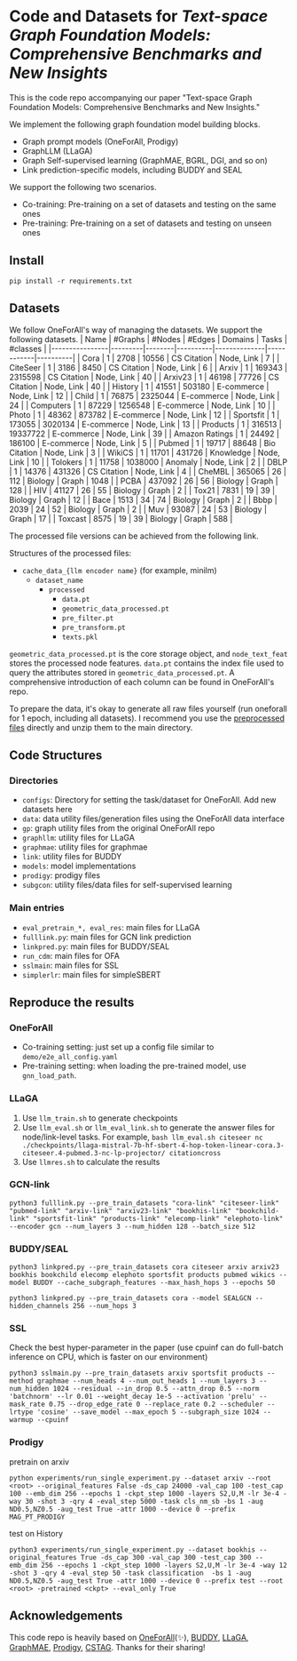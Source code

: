 # Code and Datasets for *Text-space Graph Foundation Models: Comprehensive Benchmarks and New Insights*

This is the code repo accompanying our paper "Text-space Graph Foundation Models: Comprehensive Benchmarks and New Insights."

We implement the following graph foundation model building blocks.

* Graph prompt models (OneForAll, Prodigy)
* GraphLLM (LLaGA)
* Graph Self-supervised learning (GraphMAE, BGRL, DGI, and so on)
* Link prediction-specific models, including BUDDY and SEAL

We support the following two scenarios.

* Co-training: Pre-training on a set of datasets and testing on the same ones
* Pre-training: Pre-training on a set of datasets and testing on unseen ones

## Install

``` 
pip install -r requirements.txt
```

## Datasets

We follow OneForAll's way of managing the datasets. We support the following datasets. 
| Name           | #Graphs | #Nodes | #Edges   | Domains      | Tasks      | #classes |
|----------------|---------|--------|----------|--------------|------------|----------|
| Cora           | 1       | 2708   | 10556    | CS Citation  | Node, Link | 7        |
| CiteSeer       | 1       | 3186   | 8450     | CS Citation  | Node, Link | 6        |
| Arxiv          | 1       | 169343 | 2315598  | CS Citation  | Node, Link | 40       |
| Arxiv23        | 1       | 46198  | 77726    | CS Citation  | Node, Link | 40       |
| History        | 1       | 41551  | 503180   | E-commerce   | Node, Link | 12       |
| Child          | 1       | 76875  | 2325044  | E-commerce   | Node, Link | 24       |
| Computers      | 1       | 87229  | 1256548  | E-commerce   | Node, Link | 10       |
| Photo          | 1       | 48362  | 873782   | E-commerce   | Node, Link | 12       |
| Sportsfit      | 1       | 173055 | 3020134  | E-commerce   | Node, Link | 13       |
| Products       | 1       | 316513 | 19337722 | E-commerce   | Node, Link | 39       |
| Amazon Ratings | 1       | 24492  | 186100   | E-commerce   | Node, Link | 5        |
| Pubmed         | 1       | 19717  | 88648    | Bio Citation | Node, Link | 3        |
| WikiCS         | 1       | 11701  | 431726   | Knowledge    | Node, Link | 10       |
| Tolokers       | 1       | 11758  | 1038000  | Anomaly      | Node, Link | 2        |
| DBLP           | 1       | 14376  | 431326   | CS Citation  | Node, Link | 4        |
| CheMBL         | 365065  | 26     | 112      | Biology      | Graph      | 1048     |
| PCBA           | 437092  | 26     | 56       | Biology      | Graph      | 128      |
| HIV            | 41127   | 26     | 55       | Biology      | Graph      | 2        |
| Tox21          | 7831    | 19     | 39       | Biology      | Graph      | 12       |
| Bace           | 1513    | 34     | 74       | Biology      | Graph      | 2        |
| Bbbp           | 2039    | 24     | 52       | Biology      | Graph      | 2        |
| Muv            | 93087   | 24     | 53       | Biology      | Graph      | 17       |
| Toxcast        | 8575    | 19     | 39       | Biology      | Graph      | 588      |

The processed file versions can be achieved from the following link.

Structures of the processed files:
* `cache_data_{llm encoder name}` (for example, minilm)
  * `dataset_name`
    * `processed`
      * `data.pt`
      * `geometric_data_processed.pt`
      * `pre_filter.pt`
      * `pre_transform.pt`
      * `texts.pkl`

`geometric_data_processed.pt` is the core storage object, and `node_text_feat` stores the processed node features.
`data.pt` contains the index file used to query the attributes stored in `geometric_data_processed.pt`.
A comprehensive introduction of each column can be found in OneForAll's repo. 

To prepare the data, it's okay to generate all raw files yourself (run oneforall for 1 epoch, including all datasets). I recommend you use the [preprocessed files](https://huggingface.co/datasets/zkchen/tsgfm/blob/main/minilmdata.zip) directly and unzip them to the main directory. 


## Code Structures

### Directories

* `configs`: Directory for setting the task/dataset for OneForAll. Add new datasets here
* `data`: data utility files/generation files using the OneForAll data interface
* `gp`: graph utility files from the original OneForAll repo
* `graphllm`: utility files for LLaGA
* `graphmae`: utility files for graphmae
* `link`: utility files for BUDDY
* `models`: model implementations
* `prodigy`: prodigy files
* `subgcon`: utility files/data files for self-supervised learning

### Main entries

* `eval_pretrain_*, eval_res`: main files for LLaGA
* `fulllink.py`: main files for GCN link prediction
* `linkpred.py`: main files for BUDDY/SEAL
* `run_cdm`: main files for OFA
* `sslmain`: main files for SSL
* `simplerlr`: main files for simpleSBERT





## Reproduce the results

### OneForAll
* Co-training setting: just set up a config file similar to `demo/e2e_all_config.yaml`
* Pre-training setting: when loading the pre-trained model, use `gnn_load_path`.

### LLaGA
1. Use `llm_train.sh` to generate checkpoints
2. Use `llm_eval.sh` or `llm_eval_link.sh` to generate the answer files for node/link-level tasks. For example, `bash llm_eval.sh citeseer nc ./checkpoints/llaga-mistral-7b-hf-sbert-4-hop-token-linear-cora.3-citeseer.4-pubmed.3-nc-lp-projector/ citationcross`
3. Use `llmres.sh` to calculate the results

### GCN-link

```
python3 fulllink.py --pre_train_datasets "cora-link" "citeseer-link" "pubmed-link" "arxiv-link" "arxiv23-link" "bookhis-link" "bookchild-link" "sportsfit-link" "products-link" "elecomp-link" "elephoto-link" --encoder gcn --num_layers 3 --num_hidden 128 --batch_size 512
```

### BUDDY/SEAL

```
python3 linkpred.py --pre_train_datasets cora citeseer arxiv arxiv23 bookhis bookchild elecomp elephoto sportsfit products pubmed wikics --model BUDDY --cache_subgraph_features --max_hash_hops 3 --epochs 50
```

```
python3 linkpred.py --pre_train_datasets cora --model SEALGCN --hidden_channels 256 --num_hops 3
```

### SSL

Check the best hyper-parameter in the paper (use cpuinf can do full-batch inference on CPU, which is faster on our environment)
```
python3 sslmain.py --pre_train_datasets arxiv sportsfit products --method graphmae --num_heads 4 --num_out_heads 1 --num_layers 3 --num_hidden 1024 --residual --in_drop 0.5 --attn_drop 0.5 --norm 'batchnorm' --lr 0.01 --weight_decay 1e-5 --activation 'prelu' --mask_rate 0.75 --drop_edge_rate 0 --replace_rate 0.2 --scheduler --lrtype 'cosine' --save_model --max_epoch 5 --subgraph_size 1024 --warmup --cpuinf
```

### Prodigy

pretrain on arxiv
```
python experiments/run_single_experiment.py --dataset arxiv --root <root> --original_features False -ds_cap 24000 -val_cap 100 -test_cap 100 --emb_dim 256 --epochs 1 -ckpt_step 1000 -layers S2,U,M -lr 3e-4 -way 30 -shot 3 -qry 4 -eval_step 5000 -task cls_nm_sb -bs 1 -aug ND0.5,NZ0.5 -aug_test True -attr 1000 --device 0 --prefix MAG_PT_PRODIGY
```

test on History
```
python3 experiments/run_single_experiment.py --dataset bookhis --original_features True -ds_cap 300 -val_cap 300 -test_cap 300 --emb_dim 256 --epochs 1 -ckpt_step 1000 -layers S2,U,M -lr 3e-4 -way 12 -shot 3 -qry 4 -eval_step 50 -task classification  -bs 1 -aug ND0.5,NZ0.5 -aug_test True -attr 1000 --device 0 --prefix test --root <root> -pretrained <ckpt> --eval_only True
```


## Acknowledgements

This code repo is heavily based on [OneForAll](https://github.com/LechengKong/OneForAll)(✨), [BUDDY](https://github.com/melifluos/subgraph-sketching), [LLaGA](https://github.com/VITA-Group/LLaGA), [GraphMAE](https://github.com/THUDM/GraphMAE), [Prodigy](https://github.com/snap-stanford/prodigy), [CSTAG](https://github.com/sktsherlock/TAG-Benchmark). Thanks for their sharing!

